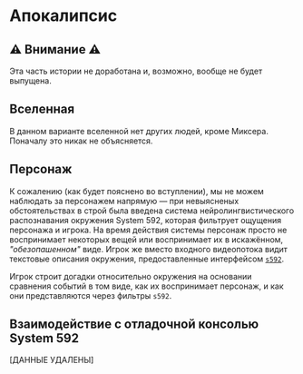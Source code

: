 Апокалипсис
===========

⚠ Внимание ⚠
------------

Эта часть истории не доработана и, возможно, вообще не будет выпущена.

Вселенная
---------

В данном варианте вселенной нет других людей, кроме Миксера. Поначалу это никак
не объясняется.

Персонаж
--------

К сожалению (как будет пояснено во вступлении), мы не можем наблюдать за
персонажем напрямую — при невыясненых обстоятельствах в строй была введена
система нейролингвистического распознавания окружения System 592, которая
фильтрует ощущения персонажа и игрока. На время действия системы персонаж просто
не воспринимает некоторых вещей или воспринимает их в искажённом,
_"обезопашенном"_ виде. Игрок же вместо входного видеопотока видит текстовые
описания окружения, предоставленные интерфейсом [`s592`][s592].

Игрок строит догадки относительно окружения на основании сравнения событий в том
виде, как их воспринимает персонаж, и как они представляются через фильтры
`s592`.

Взаимодействие с отладочной консолью System 592
-----------------------------------------------

[ДАННЫЕ УДАЛЕНЫ]

[s592]: https://github.com/ForNeVeR/s592

